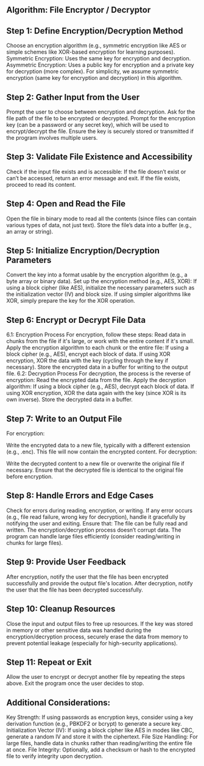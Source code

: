 ## Algorithm: File Encryptor / Decryptor

## Step 1: Define Encryption/Decryption Method

Choose an encryption algorithm (e.g., symmetric encryption like AES or simple schemes like XOR-based encryption for learning purposes).
Symmetric Encryption: Uses the same key for encryption and decryption.
Asymmetric Encryption: Uses a public key for encryption and a private key for decryption (more complex).
For simplicity, we assume symmetric encryption (same key for encryption and decryption) in this algorithm.

## Step 2: Gather Input from the User

Prompt the user to choose between encryption and decryption.
Ask for the file path of the file to be encrypted or decrypted.
Prompt for the encryption key (can be a password or any secret key), which will be used to encrypt/decrypt the file. Ensure the key is securely stored or transmitted if the program involves multiple users.

## Step 3: Validate File Existence and Accessibility

Check if the input file exists and is accessible:
If the file doesn’t exist or can’t be accessed, return an error message and exit.
If the file exists, proceed to read its content.

## Step 4: Open and Read the File

Open the file in binary mode to read all the contents (since files can contain various types of data, not just text).
Store the file’s data into a buffer (e.g., an array or string).

## Step 5: Initialize Encryption/Decryption Parameters

Convert the key into a format usable by the encryption algorithm (e.g., a byte array or binary data).
Set up the encryption method (e.g., AES, XOR):
If using a block cipher (like AES), initialize the necessary parameters such as the initialization vector (IV) and block size.
If using simpler algorithms like XOR, simply prepare the key for the XOR operation.

## Step 6: Encrypt or Decrypt File Data

6.1: Encryption Process
For encryption, follow these steps:
Read data in chunks from the file if it's large, or work with the entire content if it's small.
Apply the encryption algorithm to each chunk or the entire file:
If using a block cipher (e.g., AES), encrypt each block of data.
If using XOR encryption, XOR the data with the key (cycling through the key if necessary).
Store the encrypted data in a buffer for writing to the output file.
6.2: Decryption Process
For decryption, the process is the reverse of encryption:
Read the encrypted data from the file.
Apply the decryption algorithm:
If using a block cipher (e.g., AES), decrypt each block of data.
If using XOR encryption, XOR the data again with the key (since XOR is its own inverse).
Store the decrypted data in a buffer.

## Step 7: Write to an Output File

For encryption:

Write the encrypted data to a new file, typically with a different extension (e.g., .enc).
This file will now contain the encrypted content.
For decryption:

Write the decrypted content to a new file or overwrite the original file if necessary.
Ensure that the decrypted file is identical to the original file before encryption.

## Step 8: Handle Errors and Edge Cases

Check for errors during reading, encryption, or writing. If any error occurs (e.g., file read failure, wrong key for decryption), handle it gracefully by notifying the user and exiting.
Ensure that:
The file can be fully read and written.
The encryption/decryption process doesn’t corrupt data.
The program can handle large files efficiently (consider reading/writing in chunks for large files).

## Step 9: Provide User Feedback

After encryption, notify the user that the file has been encrypted successfully and provide the output file's location.
After decryption, notify the user that the file has been decrypted successfully.

## Step 10: Cleanup Resources

Close the input and output files to free up resources.
If the key was stored in memory or other sensitive data was handled during the encryption/decryption process, securely erase the data from memory to prevent potential leakage (especially for high-security applications).

## Step 11: Repeat or Exit

Allow the user to encrypt or decrypt another file by repeating the steps above.
Exit the program once the user decides to stop.

## Additional Considerations:

Key Strength: If using passwords as encryption keys, consider using a key derivation function (e.g., PBKDF2 or bcrypt) to generate a secure key.
Initialization Vector (IV): If using a block cipher like AES in modes like CBC, generate a random IV and store it with the ciphertext.
File Size Handling: For large files, handle data in chunks rather than reading/writing the entire file at once.
File Integrity: Optionally, add a checksum or hash to the encrypted file to verify integrity upon decryption.
